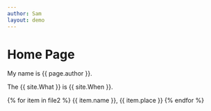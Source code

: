 ```yaml
---
author: Sam
layout: demo
---
```


# Home Page

My name is {{ page.author }}.

The {{ site.What }} is {{ site.When }}.

{% for item in file2 %}
  {{ item.name }}, {{ item.place }}
{% endfor %}
